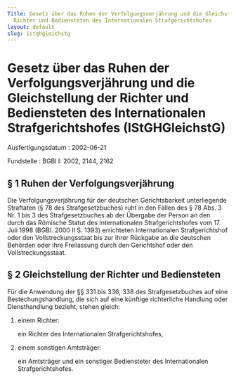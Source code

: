 ```yaml
---
Title: Gesetz über das Ruhen der Verfolgungsverjährung und die Gleichstellung der
  Richter und Bediensteten des Internationalen Strafgerichtshofes
layout: default
slug: istghgleichstg
---
```


# Gesetz über das Ruhen der Verfolgungsverjährung und die Gleichstellung der Richter und Bediensteten des Internationalen Strafgerichtshofes (IStGHGleichstG)

Ausfertigungsdatum
:   2002-06-21

Fundstelle
:   BGBl I: 2002, 2144, 2162



## § 1 Ruhen der Verfolgungsverjährung

Die Verfolgungsverjährung für der deutschen Gerichtsbarkeit
unterliegende Straftaten (§ 78 des Strafgesetzbuches) ruht in den
Fällen des § 78 Abs. 3 Nr. 1 bis 3 des Strafgesetzbuches ab der
Übergabe der Person an den durch das Römische Statut des
Internationalen Strafgerichtshofes vom 17. Juli 1998 (BGBl. 2000 II S.
1393) errichteten Internationalen Strafgerichtshof oder den
Vollstreckungsstaat bis zur ihrer Rückgabe an die deutschen Behörden
oder ihre Freilassung durch den Gerichtshof oder den
Vollstreckungsstaat.


## § 2 Gleichstellung der Richter und Bediensteten

Für die Anwendung der §§ 331 bis 336, 338 des Strafgesetzbuches auf
eine Bestechungshandlung, die sich auf eine künftige richterliche
Handlung oder Diensthandlung bezieht, stehen gleich:

1.  einem Richter:

    ein Richter des Internationalen Strafgerichtshofes,


2.  einem sonstigen Amtsträger:

    ein Amtsträger und ein sonstiger Bediensteter des Internationalen
    Strafgerichtshofes.




